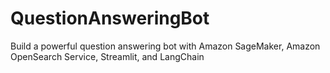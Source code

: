 # QuestionAnsweringBot
Build a powerful question answering bot with Amazon SageMaker, Amazon OpenSearch Service, Streamlit, and LangChain
